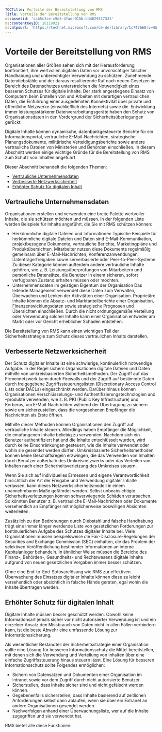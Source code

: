 ```yaml
---
TOCTitle: Vorteile der Bereitstellung von RMS
Title: Vorteile der Bereitstellung von RMS
ms:assetid: 'cab5c3ce-c9e8-4fae-915b-dd4829357333'
ms:contentKeyID: 18119021
ms:mtpsurl: 'https://technet.microsoft.com/de-de/library/Cc747668(v=WS.10)'
---
```


Vorteile der Bereitstellung von RMS
===================================

Organisationen aller Größen sehen sich mit der Herausforderung konfrontiert, ihre wertvollen digitalen Daten vor unvorsichtiger falscher Handhabung und unberechtigter Verwendung zu schützen. Zunehmende Datendiebstähle und der daraus resultierende Ruf nach neuen Gesetzen im Bereich des Datenschutzes unterstreichen die Notwendigkeit eines besseren Schutzes für digitale Inhalte. Der stark angestiegene Einsatz von Computern beim Erstellen von und Arbeiten mit derartigen vertraulichen Daten, die Einführung einer ausgedehnten Konnektivität über private und öffentliche Netzwerke (einschließlich des Internets) sowie die  Entwicklung immer leistungsstärkerer Datenverarbeitungsgeräte haben den Schutz von Organisationsdaten in den Vordergrund der Sicherheitsüberlegungen gerückt.

Digitale Inhalte können dynamische, datenbankgesteuerte Berichte für ein Informationsportal, vertrauliche E-Mail-Nachrichten, strategische Planungsdokumente, militärische Verteidigungsberichte sowie andere vertrauliche Dateien von Ministerien und Behörden einschließen. In diesem Abschnitt werden einige wichtige Gründe für die Bereitstellung von RMS zum Schutz von Inhalten angeführt.

Dieser Abschnitt behandelt die folgenden Themen:

-   [Vertrauliche Unternehmensdaten](#bkmk_2)
-   [Verbesserte Netzwerksicherheit](#bkmk_3)
-   [Erhöhter Schutz für digitalen Inhalt](#bkmk_4)

<span id="BKMK_2"></span>
Vertrauliche Unternehmensdaten
------------------------------

Organisationen erstellen und verwenden eine breite Palette wertvoller Inhalte, die sie schützen möchten und müssen. In der folgenden Liste werden Beispiele für Inhalte angeführt, die Sie mit RMS schützen können:

-   Herkömmliche digitale Dateien und Informationen Typische Beispiele für herkömmliche digitale Dateien und Daten sind E-Mail-Kommunikation, projektbezogene Dokumente, vertrauliche Berichte, Marketingpläne und Produktübersichten. Mitarbeiter nutzen diese Dokumente regelmäßig gemeinsam über E-Mail-Nachrichten, Konferenzanwendungen, Datenträgerfreigaben sowie serverbasierte oder Peer-to-Peer-Systeme. Zu dieser Kategorie können außerdem andere vertrauliche Inhalte gehören, wie z. B. Leistungsüberprüfungen von Mitarbeitern und persönliche Datensätze, die Benutzer in einem sicheren, sofort verfügbaren Zustand erhalten müssen oder möchten.
-   Unternehmensdaten im geistigen Eigentum der Organisation Das leitende Management verwendet diese Daten zum Verwalten, Überwachen und Lenken der Aktivitäten einer Organisation. Proprietäre Inhalte können die Absatz- und Marktanteilberichte einer Organisation, Finanzentwicklungsdaten sowie strategische Prognosen und Übersichten einschließen. Durch die nicht ordnungsgemäße Verteilung oder Verwendung solcher Inhalte kann einer Organisation entweder am Markt oder vor Gericht erheblicher Schaden entstehen.

Die Bereitstellung von RMS kann einen wichtigen Teil der Sicherheitsstrategie zum Schutz dieses vertraulichen Inhalts darstellen.

<span id="BKMK_3"></span>
Verbesserte Netzwerksicherheit
------------------------------

Der Schutz digitaler Inhalte ist eine schwierige, kontinuierlich notwendige Aufgabe. In der Regel sichern Organisationen digitale Dateien und Daten mithilfe von umkreisbasierten Sicherheitsmethoden. Der Zugriff auf das Firmennetzwerk kann durch Firewalls und der Zugriff auf bestimmte Daten durch freigegebene Zugriffssteuerungslisten (Discretionary Access Control Lists oder DACLs) eingeschränkt werden. Darüber hinaus können Organisationen Verschlüsselungs- und Authentifizierungstechnologien und –produkte verwenden, wie z. B. PKI (Public Key Infrastructure) und Kerberos, um E-Mail-Nachrichten während der Übertragung zu sichern sowie um sicherzustellen, dass die vorgesehenen Empfänger die Nachrichten als Erste öffnen.

Mithilfe dieser Methoden können Organisationen den Zugriff auf vertrauliche Inhalte steuern. Allerdings haben Empfänger die Möglichkeit, die empfangenen Inhalte beliebig zu verwenden. Nachdem sich ein Benutzer authentifiziert hat und die Inhalte entschlüsselt wurden, wird durch keine Einschränkungen gesteuert, wie die Inhalte verwendet oder wohin sie gesendet werden dürfen. Umkreisbasierte Sicherheitsmethoden können keine Geschäftsregeln erzwingen, die das Verwenden von Inhalten durch Benutzer außerhalb des Umkreisnetzwerks oder das Verteilen von Inhalten nach einer Sicherheitsverletzung des Umkreises steuern.

Wenn Sie sich auf individuelles Ermessen und eigene Verantwortlichkeit hinsichtlich der Art der Freigabe und Verwendung digitaler Inhalte verlassen, kann dieses Netzwerksicherheitsmodell in einem unannehmbaren Maße gefährdet werden. Selbst unbeabsichtigte Sicherheitsverletzungen können schwerwiegende Schäden verursachen. So könnten Benutzer z. B. vertrauliche E-Mail-Nachrichten oder Dokumente versehentlich an Empfänger mit möglicherweise böswilligen Absichten weiterleiten.

Zusätzlich zu den Bedrohungen durch Diebstahl und falsche Handhabung trägt eine immer länger werdende Liste von gesetzlichen Forderungen zur kontinuierlichen Aufgabe des Schutzes digitaler Inhalte bei. Viele Organisationen müssen beispielsweise die Fair-Disclosure-Regelungen der Securities and Exchange Commission (SEC) einhalten, die das Problem der selektiven Veröffentlichung bestimmter Informationen an interne Kapitalanleger behandeln. In ähnlicher Weise müssen die Bereiche des Finanz-, Behörden-, Gesundheits- und Rechtswesens digitale Inhalte aufgrund von neuen gesetzlichen Vorgaben immer besser schützen.

Ohne eine End-to-End-Softwarelösung wie RMS zur effektiven Überwachung des Einsatzes digitaler Inhalte können diese zu leicht versehentlich oder absichtlich in falsche Hände geraten, egal wohin die Inhalte übertragen werden.

<span id="BKMK_4"></span>
Erhöhter Schutz für digitalen Inhalt
------------------------------------

Digitale Inhalte müssen besser geschützt werden. Obwohl keine Informationsart jemals sicher vor nicht autorisierter Verwendung ist und ein einzelner Ansatz den Missbrauch von Daten nicht in allen Fällen verhindern kann, ist die beste Abwehr eine umfassende Lösung zur Informationssicherung.

Als wesentlicher Bestandteil der Sicherheitsstrategie einer Organisation sollte eine Lösung für besseren Informationsschutz die Mittel bereitstellen, mit denen sich die Verwendung und Verteilung von Inhalten über eine einfache Zugriffssteuerung hinaus steuern lässt. Eine Lösung für besseren Informationsschutz sollte Folgendes ermöglichen:

-   Sichern von Datensätzen und Dokumenten einer Organisation im Intranet sowie vor dem Zugriff durch nicht autorisierte Benutzer.
-   Sicherstellen, dass Inhalte sicher sind und nicht gefälscht werden können.
-   Gegebenenfalls sicherstellen, dass Inhalte basierend auf zeitlichen Anforderungen selbst dann ablaufen, wenn sie über ein Extranet an andere Organisationen gesendet werden.
-   Nachverfolgen anhand einer Überwachungsliste, wer auf die Inhalte zugegriffen und sie verwendet hat.

RMS bietet alle diese Funktionen.